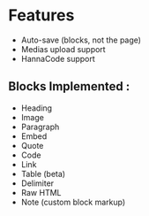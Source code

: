 # Features
* Auto-save (blocks, not the page)
* Medias upload support
* HannaCode support

## Blocks Implemented :
* Heading
* Image
* Paragraph
* Embed
* Quote
* Code
* Link
* Table (beta)
* Delimiter
* Raw HTML
* Note (custom block markup)

